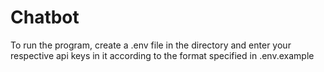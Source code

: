 # Chatbot
To run the program, create a .env file in the directory and enter your respective api keys in it according to the format specified in .env.example
